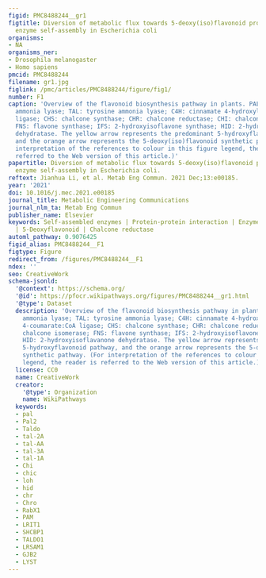 ```yaml
---
figid: PMC8488244__gr1
figtitle: Diversion of metabolic flux towards 5-deoxy(iso)flavonoid production via
  enzyme self-assembly in Escherichia coli
organisms:
- NA
organisms_ner:
- Drosophila melanogaster
- Homo sapiens
pmcid: PMC8488244
filename: gr1.jpg
figlink: /pmc/articles/PMC8488244/figure/fig1/
number: F1
caption: 'Overview of the flavonoid biosynthesis pathway in plants. PAL: phenylalanine
  ammonia lyase; TAL: tyrosine ammonia lyase; C4H: cinnamate 4-hydroxylase; 4CL: 4-coumarate:CoA
  ligase; CHS: chalcone synthase; CHR: chalcone reductase; CHI: chalcone isomerase;
  FNS: flavone synthase; IFS: 2-hydroxyisoflavone synthase; HID: 2-hydroxyisoflavanone
  dehydratase. The yellow arrow represents the predominant 5-hydroxyflavonoid pathway,
  and the orange arrow represents the 5-deoxy(iso)flavonoid synthetic pathway. (For
  interpretation of the references to colour in this figure legend, the reader is
  referred to the Web version of this article.)'
papertitle: Diversion of metabolic flux towards 5-deoxy(iso)flavonoid production via
  enzyme self-assembly in Escherichia coli.
reftext: Jianhua Li, et al. Metab Eng Commun. 2021 Dec;13:e00185.
year: '2021'
doi: 10.1016/j.mec.2021.e00185
journal_title: Metabolic Engineering Communications
journal_nlm_ta: Metab Eng Commun
publisher_name: Elsevier
keywords: Self-assembled enzymes | Protein-protein interaction | Enzyme scaffolds
  | 5-Deoxyflavonoid | Chalcone reductase
automl_pathway: 0.9076425
figid_alias: PMC8488244__F1
figtype: Figure
redirect_from: /figures/PMC8488244__F1
ndex: ''
seo: CreativeWork
schema-jsonld:
  '@context': https://schema.org/
  '@id': https://pfocr.wikipathways.org/figures/PMC8488244__gr1.html
  '@type': Dataset
  description: 'Overview of the flavonoid biosynthesis pathway in plants. PAL: phenylalanine
    ammonia lyase; TAL: tyrosine ammonia lyase; C4H: cinnamate 4-hydroxylase; 4CL:
    4-coumarate:CoA ligase; CHS: chalcone synthase; CHR: chalcone reductase; CHI:
    chalcone isomerase; FNS: flavone synthase; IFS: 2-hydroxyisoflavone synthase;
    HID: 2-hydroxyisoflavanone dehydratase. The yellow arrow represents the predominant
    5-hydroxyflavonoid pathway, and the orange arrow represents the 5-deoxy(iso)flavonoid
    synthetic pathway. (For interpretation of the references to colour in this figure
    legend, the reader is referred to the Web version of this article.)'
  license: CC0
  name: CreativeWork
  creator:
    '@type': Organization
    name: WikiPathways
  keywords:
  - pal
  - Pal2
  - Taldo
  - tal-2A
  - tal-AA
  - tal-3A
  - tal-1A
  - Chi
  - chic
  - loh
  - hid
  - chr
  - Chro
  - RabX1
  - PAM
  - LRIT1
  - SHCBP1
  - TALDO1
  - LRSAM1
  - GJB2
  - LYST
---
```

